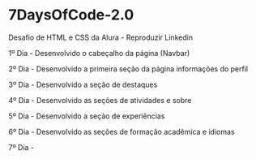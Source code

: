 # 7DaysOfCode-2.0
Desafio de HTML e CSS da Alura - Reproduzir Linkedin

<p>1º Dia - Desenvolvido o cabeçalho da página (Navbar)</p>
<p>2º Dia - Desenvolvido a primeira seção da página informações do perfil</p> 
<p>3º Dia - Desenvolvido a seção de destaques</p> 
<p>4º Dia - Desenvolvido as seções de atividades e sobre</p>
<p>5º Dia - Desenvolvido a seção de experiências</p>
<p>6º Dia - Desenvolvido as seções de formação acadêmica e idiomas</p>
<p>7º Dia - </p>
